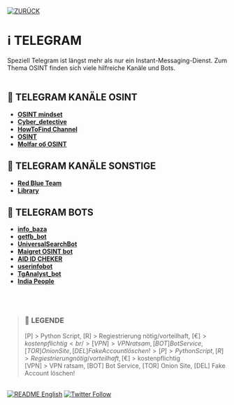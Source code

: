 <div align="left">
  <a href="https://github.com/ot2i7ba/OSINT/blob/main/de/"><img alt="ZURÜCK" src="https://img.shields.io/badge/ZURÜCK-lightgrey.svg?style=for-the-badge"></a>
</div>

# ℹ️ TELEGRAM
Speziell Telegram ist längst mehr als nur ein Instant-Messaging-Dienst. Zum Thema OSINT finden sich viele hilfreiche Kanäle und Bots.<br/><br/>

## 📑 TELEGRAM KANÄLE OSINT
- **[OSINT mindset](https://t.me/osint_mindset "OSINT mindset")**<br/>
- **[Cyber_detective](https://t.me/cybdetective "Cyber_detective")**<br/>
- **[HowToFind Channel](https://t.me/HowToFind "HowToFind Channel")**<br/>
- **[OSINT](https://t.me/freeosint "OSINT")**<br/>
- **[Molfar об OSINT](https://t.me/molfar_bi "Molfar об OSINT")**<br/>

## 📑 TELEGRAM KANÄLE SONSTIGE
- **[Red Blue Team](https://t.me/BlueRedTeam "Red Blue Team")**<br/>
- **[Library](https://t.me/library_Sec "Library - CyberSecurity & Pentesting Testing")**<br/>

## 📑 TELEGRAM BOTS
- **[info_baza](https://t.me/info_baza_bot "info_baza")**<br/>
- **[getfb_bot](https://t.me/getfb_bot "getfb_bot")**<br/>
- **[UniversalSearchBot](https://t.me/UniversalSearchBot "UniversalSearchBot")**<br/>
- **[Maigret OSINT bot](https://t.me/maigret_osint_bot "Maigret OSINT bot")**<br/>
- **[AID ID CHEKER](https://t.me/CheckID_AIDbot "AID ID CHEKER")**<br/>
- **[userinfobot](https://t.me/userinfobot "userinfobot")**<br/>
- **[TgAnalyst_bot](https://t.me/TgAnalyst_bot "TgAnalyst_bot")**<br/>
- **[India People](https://t.me/indiapeoplebot "India People")**<br/>

<br/><br/>
>### 📌 LEGENDE
>[P] > Python Script, [R] > Regiestrierung nötig/vorteilhaft, [€$] > kostenpflichtig<br/>[VPN] > VPN ratsam, [BOT] Bot Service, [TOR] Onion Site, [DEL] Fake Account löschen!>[P] > Python Script, [R] > Regiestrierung nötig/vorteilhaft, [€$] > kostenpflichtig<br/>[VPN] > VPN ratsam, [BOT] Bot Service, [TOR] Onion Site, [DEL] Fake Account löschen!

<br/>
<div align="left">
  <a href="https://github.com/ot2i7ba/OSINT/blob/main/en/README.md"><img alt="README English" src="https://img.shields.io/badge/README-English-lightgrey.svg?style=for-the-badge"></a>
  <a href="https://twitter.com/intent/follow?screen_name=ot2i7ba"><img alt="Twitter Follow" src="https://img.shields.io/twitter/follow/ot2i7ba?logo=twitter&logoColor=white&style=for-the-badge"></a>
</div>
